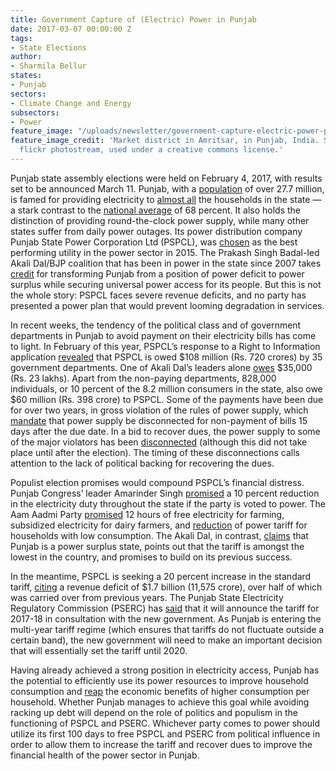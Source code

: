 ```yaml
---
title: Government Capture of (Electric) Power in Punjab
date: 2017-03-07 00:00:00 Z
tags:
- State Elections
author:
- Sharmila Bellur
states:
- Punjab
sectors:
- Climate Change and Energy
subsectors:
- Power
feature_image: "/uploads/newsletter/government-capture-electric-power-punjab.jpg"
feature_image_credit: 'Market district in Amritsar, in Punjab, India. Source: Rwoan’s
  flickr photostream, used under a creative commons license.'
---
```


<p>Punjab state assembly elections were held on February 4, 2017, with results set to be announced March 11. Punjab, with a <a href="http://www.census2011.co.in/census/state/punjab.html">population</a> of over 27.7 million, is famed for providing electricity to <a href="http://rchiips.org/nfhs/pdf/NFHS4/PB_FactSheet.pdf">almost all</a> the households in the state — a stark contrast to the <a href="http://www.censusindia.gov.in/2011census/hlo/Data_sheet/India/Source_Lighting.pdf">national average</a> of 68 percent. It also holds the distinction of providing round-the-clock power supply, while many other states suffer from daily power outages. Its power distribution company Punjab State Power Corporation Ltd (PSPCL), was <a href="http://pspcl.in/jsps/newsDetails.jsp?id=311">chosen</a> as the best performing utility in the power sector in 2015. The Prakash Singh Badal-led Akali Dal/BJP coalition that has been in power in the state since 2007 takes <a href="http://punjabnewsexpress.com/punjab/news/historic-achievements-are-made-by-punjab-government-during-9-years-sukhbir-badal-47261.aspx">credit</a> for transforming Punjab from a position of power deficit to power surplus while securing universal power access for its people. But this is not the whole story: PSPCL faces severe revenue deficits, and no party has presented a power plan that would prevent looming degradation in services.</p>

<p>In recent weeks, the tendency of the political class and of government departments in Punjab to avoid payment on their electricity bills has come to light. In February of this year, PSPCL’s response to a Right to Information application <a href="http://timesofindia.indiatimes.com/city/chandigarh/35-govt-depts-owe-rs-720-crore-to-pspcl/articleshow/57320449.cms">revealed</a> that PSPCL is owed $108 million (Rs. 720 crores) by 35 government departments. One of Akali Dal’s leaders alone <a href="http://www.tribuneindia.com/news/punjab/governance/power-bills-not-paid-supply-to-sad-leader-s-house-cut/365739.html">owes</a> $35,000 (Rs. 23 lakhs). Apart from the non-paying departments, 828,000 individuals, or 10 percent of the 8.2 million consumers in the state, also owe $60 million (Rs. 398 crore) to PSPCL. Some of the payments have been due for over two years, in gross violation of the rules of power supply, which <a href="http://pspcl.in/docs/sectionVII.htm">mandate</a> that power supply be disconnected for non-payment of bills 15 days after the due date. In a bid to recover dues, the power supply to some of the major violators has been <a href="http://www.tribuneindia.com/news/punjab/governance/power-bills-not-paid-supply-to-sad-leader-s-house-cut/365739.html">disconnected</a> (although this did not take place until after the election). The timing of these disconnections calls attention to the lack of political backing for recovering the dues.</p>

<p>Populist election promises would compound PSPCL’s financial distress. Punjab Congress’ leader Amarinder Singh <a href="http://www.hindustantimes.com/assembly-elections/punjab-polls-now-captain-amarinder-promises-cheaper-petrol-lpg-power/story-TRaTwWiRLyiIrkwrMNR6nI.html">promised</a> a 10 percent reduction in the electricity duty throughout the state if the party is voted to power. The Aam Aadmi Party <a href="https://www.google.com/url?sa=t&amp;rct=j&amp;q=&amp;esrc=s&amp;source=web&amp;cd=1&amp;cad=rja&amp;uact=8&amp;ved=0ahUKEwjk4rWb47PSAhXL8CYKHZoKDDUQFggcMAA&amp;url=http%3A%2F%2Fwww.dnaindia.com%2Findia%2Freport-punjab-elections-2017-aap-releases-kisan-manifesto-promises-12-hour-of-free-electricity-for-farming-2254152&amp;usg=AFQjCNG__Bcxb_GFq51iibnKszthR7LHQQ&amp;sig2=n1HwbfsbjfDuMUPA7u5q6Q">promised</a> 12 hours of free electricity for farming, subsidized electricity for dairy farmers, and <a href="http://energy.economictimes.indiatimes.com/news/power/aap-punjab-manifesto-low-power-tariff-laptop-for-students-no-property-tax/56815034">reduction</a> of power tariff for households with low consumption. The Akali Dal, in contrast, <a href="http://www.ndtv.com/india-news/ruling-shiromani-akali-dal-releases-manifesto-for-punjab-elections-1652218">claims</a> that Punjab is a power surplus state, points out that the tariff is amongst the lowest in the country, and promises to build on its previous success.</p>

<p>In the meantime, PSPCL is seeking a 20 percent increase in the standard tariff, <a href="http://www.tribuneindia.com/news/punjab/pspcl-seeks-20-hike-in-power-tariff/365741.html">citing</a> a revenue deficit of $1.7 billion (11,575 crore), over half of which was carried over from previous years. The Punjab State Electricity Regulatory Commission (PSERC) has <a href="http://www.tribuneindia.com/news/punjab/community/multi-year-power-tariff-in-punjab-after-consulting-new-govt-regulator/362767.html">said</a> that it will announce the tariff for 2017-18 in consultation with the new government. As Punjab is entering the multi-year tariff regime (which ensures that tariffs do not fluctuate outside a certain band), the new government will need to make an important decision that will essentially set the tariff until 2020.</p>

<p>Having already achieved a strong position in electricity access, Punjab has the potential to efficiently use its power resources to improve household consumption and <a href="http://www.livemint.com/Industry/mf6g1hQV6OlV6HIW5mQTiN/Indias-economic-growth-is-linked-to-the-fortunes-of-the-ene.html">reap</a> the economic benefits of higher consumption per household. Whether Punjab manages to achieve this goal while avoiding racking up debt will depend on the role of politics and populism in the functioning of PSPCL and PSERC. Whichever party comes to power should utilize its first 100 days to free PSPCL and PSERC from political influence in order to allow them to increase the tariff and recover dues to improve the financial health of the power sector in Punjab.</p>
